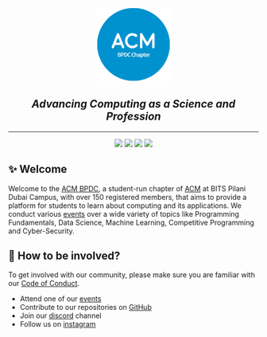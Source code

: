 <div align="center">
  <br>
  <a href="https://www.acmbpdc.org"><img src="../assets/logo.png" alt="ACMBPDC logo" width=150></a>
  <h2><em>Advancing Computing as a Science and Profession</em></h2>
</div>

---

<div align="center">
  <a href="https://instagram.com/acmbpdc"><img src="https://img.shields.io/badge/ACMBPDC-E4405F?style=for-the-badge&logo=instagram&logoColor=white"></a> <a href="https://discord.gg/JwB5FEhWuM"><img src="https://img.shields.io/badge/ACMBPDC-5865F2?style=for-the-badge&logo=discord&logoColor=white"></a> <a href="https://facebook.com/acmbpdc"><img src="https://img.shields.io/badge/ACMBPDC-1877F2?style=for-the-badge&logo=facebook&logoColor=white"></a> <a href="https://twitter.com/acmbpdc"><img src="https://img.shields.io/badge/ACMBPDC-1DA1F2?style=for-the-badge&logo=twitter&logoColor=white"></a>
</div>

## ✨ Welcome

Welcome to the [ACM BPDC](https://www.acmbpdc.org/), a student-run chapter of [ACM](https://www.acm.org/) at BITS Pilani Dubai Campus, with over 150 registered members, that aims to provide a platform for students to learn about computing and its applications. We conduct various [events](https://www.acmbpdc.org/events) over a wide variety of topics like Programming Fundamentals, Data Science, Machine Learning, Competitive Programming and Cyber-Security.

## 💖 How to be involved? 

To get involved with our community, please make sure you are familiar with our [Code of Conduct](https://github.com/acmbpdc/.github/blob/main/CODE_OF_CONDUCT.md).

- Attend one of our [events](https://www.acmbpdc.org/events)
- Contribute to our repositories on [GitHub](https://github.com/acmbpdc)
- Join our [discord](https://discord.gg/DYQdxquYwP) channel
- Follow us on [instagram](https://instagram.com/acmbpdc)

<!-- Add section to sync upcoming events from the website -->